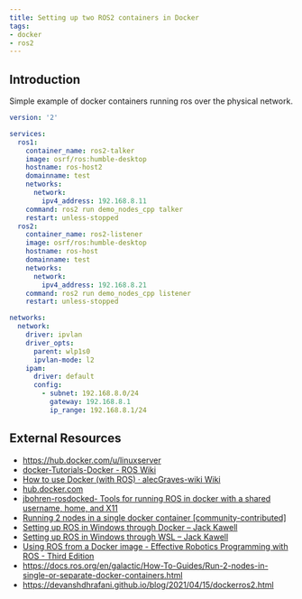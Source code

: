 ```yaml
---
title: Setting up two ROS2 containers in Docker
tags:
- docker
- ros2
---
```


## Introduction

Simple example of docker containers running ros over the physical network.

```yaml
version: '2'

services:
  ros1:
    container_name: ros2-talker
    image: osrf/ros:humble-desktop
    hostname: ros-host2
    domainname: test
    networks:
      network:
        ipv4_address: 192.168.8.11
    command: ros2 run demo_nodes_cpp talker
    restart: unless-stopped
  ros2:
    container_name: ros2-listener
    image: osrf/ros:humble-desktop
    hostname: ros-host
    domainname: test
    networks:
      network:
        ipv4_address: 192.168.8.21
    command: ros2 run demo_nodes_cpp listener
    restart: unless-stopped

networks:
  network:
    driver: ipvlan
    driver_opts:
      parent: wlp1s0
      ipvlan-mode: l2
    ipam:
      driver: default
      config:
        - subnet: 192.168.8.0/24
          gateway: 192.168.8.1
          ip_range: 192.168.8.1/24

```



## External Resources

* <https://hub.docker.com/u/linuxserver>
* [docker-Tutorials-Docker - ROS Wiki](https://wiki.ros.org/docker/Tutorials/Docker)
* [How to use Docker (with ROS) · alecGraves-wiki Wiki](https://github.com/alecGraves/wiki/wiki/How-to-use-Docker-(with-ROS))
* [hub.docker.com](https://hub.docker.com/_/ros/)
* [jbohren-rosdocked- Tools for running ROS in docker with a shared username, home, and X11](https://github.com/jbohren/rosdocked)
* [Running 2 nodes in a single docker container [community-contributed]](https://index.ros.org/doc/ros2/Tutorials/Run-2-nodes-in-a-single-docker-container/)
* [Setting up ROS in Windows through Docker – Jack Kawell](https://jack-kawell.com/2019/09/11/setting-up-ros-in-windows-through-docker/)
* [Setting up ROS in Windows through WSL – Jack Kawell](https://jack-kawell.com/2019/06/24/ros-wsl1/)
* [Using ROS from a Docker image - Effective Robotics Programming with ROS - Third Edition](https://subscription.packtpub.com/book/hardware_and_creative/9781786463654/1/ch01lvl1sec11/using-ros-from-a-docker-image)
* <https://docs.ros.org/en/galactic/How-To-Guides/Run-2-nodes-in-single-or-separate-docker-containers.html>
* <https://devanshdhrafani.github.io/blog/2021/04/15/dockerros2.html>

